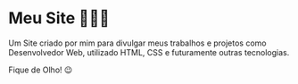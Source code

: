 # Meu Site 👨🏽‍💻
Um Site criado por mim para divulgar meus trabalhos e projetos como Desenvolvedor Web, utilizado HTML, CSS e futuramente outras tecnologias.



Fique de Olho! 😉
